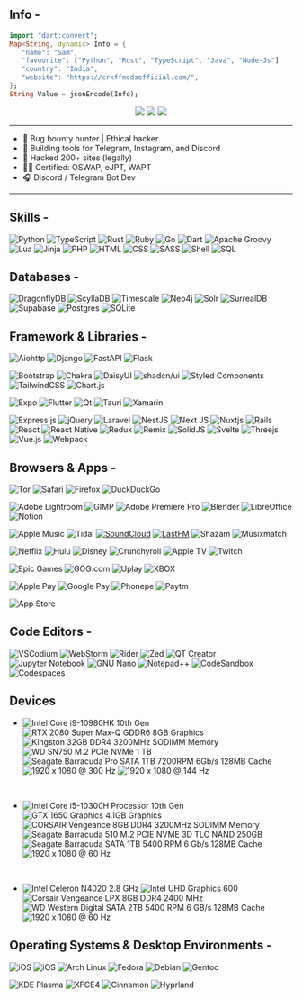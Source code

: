 ## Info -


```dart
import "dart:convert";
Map<String, dynamic> Info = {
   "name": "Sam",
   "favourite": ["Python", "Rust", "TypeScript", "Java", "Node-Js"]
   "country": "India",
   "website": "https://crxffmodsofficial.com/",
};
String Value = jsonEncode(Info);
```

<p align="center">
  <a href="https://t.me/EthicalGod"><img src="https://img.shields.io/badge/Telegram-2CA5E0?style=for-the-badge&logo=telegram&logoColor=white" /></a>
  <a href="https://discord.gg/3Mhr9GZ5"><img src="https://img.shields.io/badge/Discord-5865F2?style=for-the-badge&logo=discord&logoColor=white" /></a>
  <a href="https://instagram.com/hawkxeagle"><img src="https://img.shields.io/badge/Instagram-E4405F?style=for-the-badge&logo=instagram&logoColor=white" /></a>
</p>

---

- 🧠 Bug bounty hunter | Ethical hacker  
- 🔧 Building tools for Telegram, Instagram, and Discord  
- 🥷 Hacked 200+ sites (legally)  
- 👨‍🎓 Certified: OSWAP, eJPT, WAPT  
- 🎧 Discord / Telegram Bot Dev

---

## Skills -


![Python](https://img.shields.io/badge/CPython-ffffff?logo=python&style=for-the-badge&color=3776AB&logoColor=ffffff)
![TypeScript](https://img.shields.io/badge/typescript-ffffff?logo=typescript&style=for-the-badge&color=3178C6&logoColor=ffffff)
![Rust](https://img.shields.io/badge/Rust-ffffff?logo=rust&style=for-the-badge&color=000000&logoColor=ffffff)
![Ruby](https://img.shields.io/badge/Ruby-ffffff?logo=ruby&style=for-the-badge&color=CC342D&logoColor=ffffff)
![Go](https://img.shields.io/badge/Go-ffffff?logo=go&style=for-the-badge&color=00ADD8&logoColor=ffffff)
![Dart](https://img.shields.io/badge/Dart-ffffff?logo=dart&style=for-the-badge&color=0175C2&logoColor=ffffff)
![Apache Groovy](https://img.shields.io/badge/Apache%20Groovy-4298B8.svg?style=for-the-badge&logo=Apache+Groovy&logoColor=white)
![Lua](https://img.shields.io/badge/Lua-ffffff?logo=lua&style=for-the-badge&color=2C2D72&logoColor=ffffff)
![Jinja](https://img.shields.io/badge/Jinja-ffffff?logo=jinja&style=for-the-badge&color=B41717&logoColor=ffffff)
![PHP](https://img.shields.io/badge/PHP-ffffff?logo=php&style=for-the-badge&color=777BB4&logoColor=ffffff)
![HTML](https://img.shields.io/badge/HTML-ffffff?logo=html5&style=for-the-badge&color=E34F26&logoColor=ffffff)
![CSS](https://img.shields.io/badge/CSS-ffffff?logo=css3&style=for-the-badge&color=1572B6&logoColor=ffffff)
![SASS](https://img.shields.io/badge/SASS-ffffff?logo=sass&style=for-the-badge&color=CC6699&logoColor=ffffff)
![Shell](https://img.shields.io/badge/Shell-ffffff?logo=gnubash&style=for-the-badge&color=4EAA25&logoColor=ffffff)
![SQL](https://img.shields.io/badge/SQL-ffffff?logo=postgresql&style=for-the-badge&color=4169E1&logoColor=ffffff)


## Databases -


![DragonflyDB](https://img.shields.io/badge/DragonflyDB-000000?logo=databricks&logoColor=fff&style=for-the-badge)
![ScyllaDB](https://img.shields.io/badge/ScyllaDB-6CD5E7.svg?style=for-the-badge&logo=ScyllaDB&logoColor=black)
![Timescale](https://img.shields.io/badge/Timescale-FDB515.svg?style=for-the-badge&logo=Timescale&logoColor=black)
![Neo4j](https://img.shields.io/badge/Neo4j-4581C3.svg?style=for-the-badge&logo=Neo4j&logoColor=white)
![Solr](https://img.shields.io/badge/Apache%20Solr-D9411E.svg?style=for-the-badge&logo=Apache-Solr&logoColor=white)
![SurrealDB](https://img.shields.io/badge/SurrealDB-FF00A0?style=for-the-badge&logo=surrealdb&logoColor=white)
![Supabase](https://img.shields.io/badge/Supabase-3ECF8E?style=for-the-badge&logo=supabase&logoColor=white)
![Postgres](https://img.shields.io/badge/postgres-%23316192.svg?style=for-the-badge&logo=postgresql&logoColor=white)
![SQLite](https://img.shields.io/badge/sqlite-%2307405e.svg?style=for-the-badge&logo=sqlite&logoColor=white)


## Framework & Libraries -


![Aiohttp](https://img.shields.io/badge/aiohttp-%232C5bb4.svg?style=for-the-badge&logo=aiohttp&logoColor=white)
![Django](https://img.shields.io/badge/django-%23092E20.svg?style=for-the-badge&logo=django&logoColor=white)
![FastAPI](https://img.shields.io/badge/FastAPI-005571?style=for-the-badge&logo=fastapi)
![Flask](https://img.shields.io/badge/flask-%23000.svg?style=for-the-badge&logo=flask&logoColor=white)


![Bootstrap](https://img.shields.io/badge/bootstrap-%238511FA.svg?style=for-the-badge&logo=bootstrap&logoColor=white)
![Chakra](https://img.shields.io/badge/chakra-%234ED1C5.svg?style=for-the-badge&logo=chakraui&logoColor=white)
![DaisyUI](https://img.shields.io/badge/daisyui-5A0EF8?style=for-the-badge&logo=daisyui&logoColor=white)
![shadcn/ui](https://img.shields.io/badge/shadcn%2Fui-000?style=for-the-badge&logo=shadcnui&logoColor=fff)
![Styled Components](https://img.shields.io/badge/styled--components-DB7093?style=for-the-badge&logo=styled-components&logoColor=white)
![TailwindCSS](https://img.shields.io/badge/tailwindcss-%2338B2AC.svg?style=for-the-badge&logo=tailwind-css&logoColor=white)
![Chart.js](https://img.shields.io/badge/Chart.js-FF6384?style=for-the-badge&logo=chartdotjs&logoColor=fff)


![Expo](https://img.shields.io/badge/expo-1C1E24?style=for-the-badge&logo=expo&logoColor=#D04A37)
![Flutter](https://img.shields.io/badge/Flutter-%2302569B.svg?style=for-the-badge&logo=Flutter&logoColor=white)
![Qt](https://img.shields.io/badge/Qt-%23217346.svg?style=for-the-badge&logo=Qt&logoColor=white)
![Tauri](https://img.shields.io/badge/tauri-%2324C8DB.svg?style=for-the-badge&logo=tauri&logoColor=%23FFFFFF)
![Xamarin](https://img.shields.io/badge/Xamarin-3199DC?style=for-the-badge&logo=xamarin&logoColor=white)


![Express.js](https://img.shields.io/badge/express.js-%23404d59.svg?style=for-the-badge&logo=express&logoColor=%2361DAFB)
![jQuery](https://img.shields.io/badge/jquery-%230769AD.svg?style=for-the-badge&logo=jquery&logoColor=white)
![Laravel](https://img.shields.io/badge/laravel-%23FF2D20.svg?style=for-the-badge&logo=laravel&logoColor=white)
![NestJS](https://img.shields.io/badge/nestjs-%23E0234E.svg?style=for-the-badge&logo=nestjs&logoColor=white)
![Next JS](https://img.shields.io/badge/Next-black?style=for-the-badge&logo=next.js&logoColor=white)
![Nuxtjs](https://img.shields.io/badge/Nuxt-002E3B?style=for-the-badge&logo=nuxtdotjs&logoColor=#00DC82)
![Rails](https://img.shields.io/badge/rails-%23CC0000.svg?style=for-the-badge&logo=ruby-on-rails&logoColor=white)
![React](https://img.shields.io/badge/react-%2320232a.svg?style=for-the-badge&logo=react&logoColor=%2361DAFB)
![React Native](https://img.shields.io/badge/react_native-%2320232a.svg?style=for-the-badge&logo=react&logoColor=%2361DAFB)
![Redux](https://img.shields.io/badge/redux-%23593d88.svg?style=for-the-badge&logo=redux&logoColor=white)
![Remix](https://img.shields.io/badge/remix-%23000.svg?style=for-the-badge&logo=remix&logoColor=white)
![SolidJS](https://img.shields.io/badge/SolidJS-2c4f7c?style=for-the-badge&logo=solid&logoColor=c8c9cb)
![Svelte](https://img.shields.io/badge/svelte-%23f1413d.svg?style=for-the-badge&logo=svelte&logoColor=white)
![Threejs](https://img.shields.io/badge/threejs-black?style=for-the-badge&logo=three.js&logoColor=white)
![Vue.js](https://img.shields.io/badge/vuejs-%2335495e.svg?style=for-the-badge&logo=vuedotjs&logoColor=%234FC08D)
![Webpack](https://img.shields.io/badge/webpack-%238DD6F9.svg?style=for-the-badge&logo=webpack&logoColor=black)


## Browsers & Apps -


![Tor](https://img.shields.io/badge/Tor-7D4698?style=for-the-badge&logo=Tor-Browser&logoColor=white)
![Safari](https://img.shields.io/badge/Safari-006CFF?style=for-the-badge&logo=safari&logoColor=fff)
![Firefox](https://img.shields.io/badge/Firefox-FF7139?style=for-the-badge&logo=Firefox&logoColor=white)
![DuckDuckGo](https://img.shields.io/badge/duckduckgo-de5833?style=for-the-badge&logo=duckduckgo&logoColor=white)


![Adobe Lightroom](https://img.shields.io/badge/Adobe%20Lightroom-31A8FF?style=for-the-badge&logo=Adobe%20Lightroom&logoColor=white)
![GIMP](https://img.shields.io/badge/gimp-5C5543?style=for-the-badge&logo=gimp&logoColor=white)
![Adobe Premiere Pro](https://img.shields.io/badge/Adobe%20Premiere%20Pro-9999FF?style=for-the-badge&logo=Adobe%20Premiere%20Pro&logoColor=white)
![Blender](https://img.shields.io/badge/blender-%23F5792A.svg?style=for-the-badge&logo=blender&logoColor=white)
![LibreOffice](https://img.shields.io/badge/LibreOffice-%2318A303?style=for-the-badge&logo=LibreOffice&logoColor=white)
![Notion](https://img.shields.io/badge/Notion-000000?style=for-the-badge&logo=notion&logoColor=white)


![Apple Music](https://img.shields.io/badge/Apple%20Music-FA243C?style=for-the-badge&logo=apple%20music&logoColor=white)
![Tidal](https://img.shields.io/badge/Tidal-000000?style=for-the-badge&logo=Tidal&logoColor=white)
[![SoundCloud](https://img.shields.io/badge/SoundCloud-FF3300?style=for-the-badge&logo=soundcloud&logoColor=white)](https://on.soundcloud.com/6r9P8QjjU9uKMDJ97)
[![LastFM](https://img.shields.io/badge/last.fm-D51007?style=for-the-badge&logo=last.fm&logoColor=white)](https://www.last.fm/user/japandotorg)
![Shazam](https://img.shields.io/badge/Shazam-0088FF?style=for-the-badge&logo=Shazam&logoColor=white)
![Musixmatch](https://img.shields.io/badge/Musixmatch-%23FF5353.svg?style=for-the-badge&logo=Musixmatch&logoColor=white)


![Netflix](https://img.shields.io/badge/Netflix-E50914?style=for-the-badge&logo=netflix&logoColor=white)
![Hulu](https://img.shields.io/badge/hulu-1CE783?style=for-the-badge&logo=hulu&logoColor=white)
![Disney](https://img.shields.io/badge/Disney-%23006E99.svg?style=for-the-badge&logo=disney&logoColor=white)
![Crunchyroll](https://img.shields.io/badge/Crunchyroll-F47521?style=for-the-badge&logo=crunchyroll&logoColor=white)
![Apple TV](https://img.shields.io/badge/Apple%20TV-000000?style=for-the-badge&logo=Apple%20TV&logoColor=white)
![Twitch](https://img.shields.io/badge/Twitch-9347FF?style=for-the-badge&logo=twitch&logoColor=white)


![Epic Games](https://img.shields.io/badge/Epic%20Games-%23313131.svg?style=for-the-badge&logo=epicgames&logoColor=white)
![GOG.com](https://img.shields.io/badge/GOG.com-86328A?style=for-the-badge&logo=gogdotcom&logoColor=fff)
![Uplay](https://img.shields.io/badge/Uplay-black?style=for-the-badge&logo=ubisoft)
![XBOX](https://img.shields.io/badge/Xbox-107C10?style=for-the-badge&logo=xbox&logoColor=white)


![Apple Pay](https://img.shields.io/badge/ApplePay-000000.svg?style=for-the-badge&logo=Apple-Pay&logoColor=white)
![Google Pay](https://img.shields.io/badge/GooglePay-%233780F1.svg?style=for-the-badge&logo=Google-Pay&logoColor=white)
![Phonepe](https://img.shields.io/badge/Phonepe-54039A?style=for-the-badge&logo=phonepe&logoColor=white)
![Paytm](https://img.shields.io/badge/Paytm-1C2C94?style=for-the-badge&logo=paytm&logoColor=05BAF3)


![App Store](https://img.shields.io/badge/App_Store-0D96F6?style=for-the-badge&logo=app-store&logoColor=white)


## Code Editors -


![VSCodium](https://img.shields.io/badge/VSCodium-2F80ED?style=for-the-badge&logo=vscodium&logoColor=white)
![WebStorm](https://img.shields.io/badge/WebStorm-000?style=for-the-badge&logo=webstorm&logoColor=white)
![Rider](https://img.shields.io/badge/Rider-000?style=for-the-badge&logo=rider&logoColor=white)
![Zed](https://img.shields.io/badge/zedindustries-084CCF.svg?style=for-the-badge&logo=zedindustries&logoColor=white)
![QT Creator](https://img.shields.io/badge/-Qt%20Creator-41CD52?logo=qt&logoColor=white&style=for-the-badge)
![Jupyter Notebook](https://img.shields.io/badge/Jupyter%20Notebook-F37626?style=for-the-badge&logo=jupyter&logoColor=white)
![GNU Nano](https://img.shields.io/badge/Nano-990099?style=for-the-badge&logo=nano&logoColor=white)
![Notepad++](https://img.shields.io/badge/Notepad++-90E59A.svg?&logo=notepad%2b%2b&logoColor=black&style=for-the-badge)
![CodeSandbox](https://img.shields.io/badge/CodeSandbox-151515?logo=codesandbox&logoColor=fff&style=for-the-badge)
![Codespaces](https://img.shields.io/badge/Codespaces-ffffff?logo=github&style=for-the-badge&color=d0903d&logoColor=white)


## Devices


- ![Intel Core i9-10980HK 10th Gen](https://img.shields.io/badge/Intel%20Core%20i9--10980HK%2010th%20Gen-ffffff?logo=intel&style=for-the-badge&color=0071C5&logoColor=ffffff) ![RTX 2080 Super Max-Q GDDR6 8GB Graphics](https://img.shields.io/badge/RTX%202080%20Super%20Max--Q%20GDDR6%208GB%20Graphics-ffffff?logo=nvidia&style=for-the-badge&color=76B900&logoColor=ffffff) ![Kingston 32GB DDR4 3200MHz SODIMM Memory](https://img.shields.io/badge/Kingston%2032GB%20DDR4%203200MHz%20SODIMM%20Memory-ffffff?logo=kingstontechnology&style=for-the-badge&color=000000&logoColor=ffffff) ![WD SN750 M.2 PCIe NVMe 1 TB](https://img.shields.io/badge/WD%20SN750%20M.2%20PCIe%20NVMe%201%20TB-ffffff?logo=westerndigital&style=for-the-badge&color=000000&logoColor=ffffff) ![Seagate Barracuda Pro SATA 1TB 7200RPM 6Gb/s 128MB Cache](https://img.shields.io/badge/Seagate%20Barracuda%20Pro%20SATA%201TB%207200RPM%206Gb/s%20128MB%20Cache-ffffff?logo=seagate&style=for-the-badge&color=6EBE49&logoColor=ffffff) ![1920 x 1080 @ 300 Hz](https://img.shields.io/badge/1920%20x%201080%20@%20300%20Hz-ffffff?logo=asus&style=for-the-badge&color=000000&logoColor=ffffff) ![1920 x 1080 @ 144 Hz](https://img.shields.io/badge/1920%20x%201080%20@%20144%20Hz-ffffff?logo=lg&style=for-the-badge&color=A50034&logoColor=ffffff)


<br />


- ![Intel Core i5-10300H Processor 10th Gen](https://img.shields.io/badge/Intel%20Core%20i5--10300H%20Processor%2010th%20Gen-ffffff?logo=intel&style=for-the-badge&color=0071C5&logoColor=ffffff) ![GTX 1650 Graphics 4.1GB Graphics](https://img.shields.io/badge/GTX%201650%20Graphics%204.1GB%20Graphics-ffffff?logo=nvidia&style=for-the-badge&color=76B900&logoColor=ffffff) ![CORSAIR Vengeance 8GB DDR4 3200MHz SODIMM Memory](https://img.shields.io/badge/CORSAIR%20Vengeance%208GB%20DDR4%203200MHz%20SODIMM%20Memory-ffffff?logo=corsair&style=for-the-badge&color=000000&logoColor=ffffff) ![Seagate Barracuda 510 M.2 PCIE NVME 3D TLC NAND 250GB](https://img.shields.io/badge/Seagate%20Barracuda%20510%20M.2%20PCIE%20NVME%203D%20TLC%20NAND%20250GB-ffffff?logo=seagate&style=for-the-badge&color=6EBE49&logoColor=ffffff) ![Seagate Barracuda SATA 1TB 5400 RPM 6 Gb/s 128MB Cache](https://img.shields.io/badge/Seagate%20Barracuda%20SATA%201TB%205400%20RPM%206%20Gb/s%20128MB%20Cache-ffffff?logo=seagate&style=for-the-badge&color=6EBE49&logoColor=ffffff) ![1920 x 1080 @ 60 Hz](https://img.shields.io/badge/1920%20x%201080%20@%2060%20Hz-ffffff?logo=msi&style=for-the-badge&color=FF0000&logoColor=ffffff)


<br />


- ![Intel Celeron N4020 2.8 GHz](https://img.shields.io/badge/Intel%20Celeron%20N4020%202.8%20GHz-ffffff?logo=intel&style=for-the-badge&color=0071C5&logoColor=ffffff) ![Intel UHD Graphics 600](https://img.shields.io/badge/Intel%20UHD%20Graphics%20600-ffffff?logo=intel&style=for-the-badge&color=0071C5&logoColor=ffffff) ![Corsair Vengeance LPX 8GB DDR4 2400 MHz](https://img.shields.io/badge/Corsair%20Vengeance%20LPX%208GB%20DDR4%202400%20MHz-ffffff?logo=corsair&style=for-the-badge&color=000000&logoColor=ffffff) ![WD Western Digital SATA 2TB 5400 RPM 6 GB/s 128MB Cache](https://img.shields.io/badge/WD%20Western%20Digital%20SATA%202TB%205400%20RPM%206%20GB/s%20128MB%20Cache-ffffff?logo=westerndigital&style=for-the-badge&color=000000&logoColor=ffffff) ![1920 x 1080 @ 60 Hz](https://img.shields.io/badge/1920%20x%201080%20@%2060%20Hz-ffffff?logo=dell&style=for-the-badge&color=007DB8&logoColor=ffffff)


## Operating Systems & Desktop Environments -


![iOS](https://img.shields.io/badge/iOS-000000?style=for-the-badge&logo=apple&logoColor=white)
![iOS](https://img.shields.io/badge/iPadOS-000000?style=for-the-badge&logo=apple&logoColor=white)
![Arch Linux](https://img.shields.io/badge/Arch_Linux-1793D1?style=for-the-badge&logo=arch-linux&logoColor=white)
![Fedora](https://img.shields.io/badge/Fedora-294172?style=for-the-badge&logo=fedora&logoColor=white)
![Debian](https://img.shields.io/badge/Debian-A81D33?style=for-the-badge&logo=debian&logoColor=white)
![Gentoo](https://img.shields.io/badge/Gentoo-54487A?style=for-the-badge&logo=gentoo&logoColor=white)

![KDE Plasma](https://img.shields.io/badge/KDE--Plasma-ffffff?logo=kde&style=for-the-badge&color=1D99F3&logoColor=ffffff)
![XFCE4](https://img.shields.io/badge/XFCE4-ffffff?logo=xfce&style=for-the-badge&color=2284F2&logoColor=ffffff)
![Cinnamon](https://img.shields.io/badge/Cinnamon-DC682E.svg?style=for-the-badge&logo=Cinnamon&logoColor=white)
![Hyprland](https://img.shields.io/badge/Hyprland-58E1FF.svg?style=for-the-badge&logo=Hyprland&logoColor=black)
